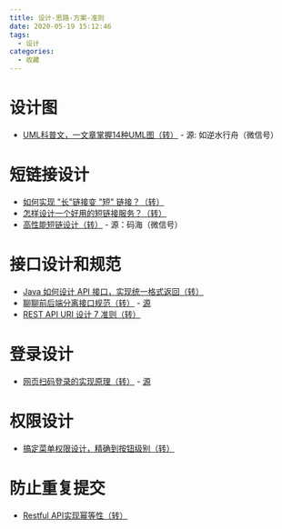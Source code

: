 ```yaml
---
title: 设计-思路-方案-准则
date: 2020-05-19 15:12:46
tags:
  - 设计
categories:
  - 收藏
---
```


# 设计图
- [UML科普文，一文章掌握14种UML图（转）](https://mp.weixin.qq.com/s/fmpw5QAxRwdBwsaw-UM7VA) - 源: 如逆水行舟（微信号）

# 短链接设计
- [如何实现 "长"链接变 "短" 链接？（转）](https://mp.weixin.qq.com/s/9JYlW1uCZHfyZqJVuUCXSA)
- [怎样设计一个好用的短链接服务？（转）](https://mp.weixin.qq.com/s/Vao-X3ZCUbCefC4cKkWakQ)
- [高性能短链设计（转）](https://mp.weixin.qq.com/s/U_by46CYkM2UzwzyBfxIxA) - 源：码海（微信号）

# 接口设计和规范
- [Java 如何设计 API 接口，实现统一格式返回（转）](https://mp.weixin.qq.com/s/lvU8Zfn8Kgi4K2boJyN74g)
- [聊聊前后端分离接口规范（转）](https://mp.weixin.qq.com/s/LEouKHbD_DYQn4gyoZvaqA) - [源](https://www.jianshu.com/p/c81008b68350)
- [REST API URI 设计 7 准则（转）](https://mp.weixin.qq.com/s/uv-7C9gxjJnvJf8VY91GdQ)

# 登录设计
- [网页扫码登录的实现原理（转）](https://mp.weixin.qq.com/s/ork5YzP_eBx6_uT7f09iFw) - [源](https://my.oschina.net/u/4231722/blog/3154805)

# 权限设计
- [搞定菜单权限设计，精确到按钮级别（转）](https://mp.weixin.qq.com/s/bV_iGcXDPTJWQZHj-9E97A)

# 防止重复提交
- [Restful API实现幂等性（转）](https://mp.weixin.qq.com/s/7AZDaF4m8yGe19yNb_V7cA)
